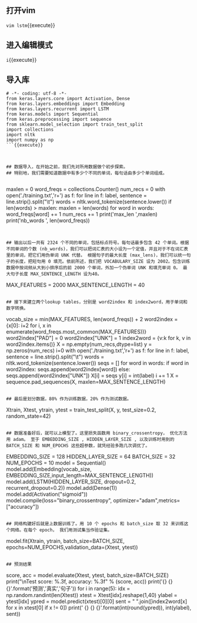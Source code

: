 ## 打开vim

`vim lstm`{{execute}}

## 进入编辑模式

`i`{{execute}}

## 导入库

```
# -*- coding: utf-8 -*-
from keras.layers.core import Activation, Dense
from keras.layers.embeddings import Embedding
from keras.layers.recurrent import LSTM
from keras.models import Sequential
from keras.preprocessing import sequence
from sklearn.model_selection import train_test_split
import collections
import nltk
import numpy as np
```{{execute}}



## 数据导入，在开始之前，我们先对所用数据做个初步探索。
## 特别地，我们需要知道数据中有多少个不同的单词，每句话由多少个单词组成。


```
maxlen = 0
word_freqs = collections.Counter()
num_recs = 0
with open('./training.txt','r+') as f:
    for line in f:
        label, sentence = line.strip().split("\t")
        words = nltk.word_tokenize(sentence.lower())
        if len(words) > maxlen:
            maxlen = len(words)
        for word in words:
            word_freqs[word] += 1
        num_recs += 1
print('max_len ',maxlen)
print('nb_words ', len(word_freqs))

```{{execute}}


## 输出以后一共有 2324 个不同的单词，包括标点符号。每句话最多包含 42 个单词。根据不同单词的个数 (nb_words)，我们可以把词汇表的大小设为一个定值，并且对于不在词汇表里的单词，把它们用伪单词 UNK 代替。 根据句子的最大长度 (max_lens)，我们可以统一句子的长度，把短句用 0 填充。依前所述，我们把 VOCABULARY_SIZE 设为 2002。包含训练数据中按词频从大到小排序后的前 2000 个单词，外加一个伪单词 UNK 和填充单词 0。 最大句子长度 MAX_SENTENCE_LENGTH 设为40。

```
MAX_FEATURES = 2000
MAX_SENTENCE_LENGTH = 40
```{{execute}}

## 接下来建立两个lookup tables，分别是 word2index 和 index2word，用于单词和数字转换。
```
vocab_size = min(MAX_FEATURES, len(word_freqs)) + 2
word2index = {x[0]: i+2 for i, x in enumerate(word_freqs.most_common(MAX_FEATURES))}
word2index["PAD"] = 0
word2index["UNK"] = 1
index2word = {v:k for k, v in word2index.items()}
X = np.empty(num_recs,dtype=list)
y = np.zeros(num_recs)
i=0
with open('./training.txt','r+') as f:
    for line in f:
        label, sentence = line.strip().split("\t")
        words = nltk.word_tokenize(sentence.lower())
        seqs = []
        for word in words:
            if word in word2index:
                seqs.append(word2index[word])
            else:
                seqs.append(word2index["UNK"])
        X[i] = seqs
        y[i] = int(label)
        i += 1
X = sequence.pad_sequences(X, maxlen=MAX_SENTENCE_LENGTH)
```{{execute}}

## 最后是划分数据，80% 作为训练数据，20% 作为测试数据。
```
Xtrain, Xtest, ytrain, ytest = train_test_split(X, y, test_size=0.2, random_state=42)
```{{execute}}

## 数据准备好后，就可以上模型了。这里损失函数用 binary_crossentropy， 优化方法用 adam。 至于 EMBEDDING_SIZE , HIDDEN_LAYER_SIZE , 以及训练时用到的BATCH_SIZE 和 NUM_EPOCHS 这些超参数，就凭经验多跑几次调优了。
```
EMBEDDING_SIZE = 128
HIDDEN_LAYER_SIZE = 64
BATCH_SIZE = 32
NUM_EPOCHS = 10
model = Sequential()
model.add(Embedding(vocab_size, EMBEDDING_SIZE,input_length=MAX_SENTENCE_LENGTH))
model.add(LSTM(HIDDEN_LAYER_SIZE, dropout=0.2, recurrent_dropout=0.2))
model.add(Dense(1))
model.add(Activation("sigmoid"))
model.compile(loss="binary_crossentropy", optimizer="adam",metrics=["accuracy"])
		
```{{execute}}

## 网络构建好后就是上数据训练了。用 10 个 epochs 和 batch_size 取 32 来训练这个网络。在每个 epoch， 我们用测试集当作验证集。
```
model.fit(Xtrain, ytrain, batch_size=BATCH_SIZE, epochs=NUM_EPOCHS,validation_data=(Xtest, ytest))
		
```{{execute}}

## 预测结果
```
score, acc = model.evaluate(Xtest, ytest, batch_size=BATCH_SIZE)
print("\nTest score: %.3f, accuracy: %.3f" % (score, acc))
print('{}   {}      {}'.format('预测','真实','句子'))
for i in range(5):
    idx = np.random.randint(len(Xtest))
    xtest = Xtest[idx].reshape(1,40)
    ylabel = ytest[idx]
    ypred = model.predict(xtest)[0][0]
    sent = " ".join([index2word[x] for x in xtest[0] if x != 0])
    print(' {}      {}     {}'.format(int(round(ypred)), int(ylabel), sent))

		
```{{execute}}